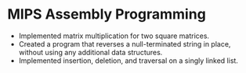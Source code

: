 # MIPS Assembly Programming

- Implemented matrix multiplication for two square matrices.
- Created a program that reverses a null-terminated string in place, without using any additional data structures.
- Implemented insertion, deletion, and traversal on a singly linked list.
